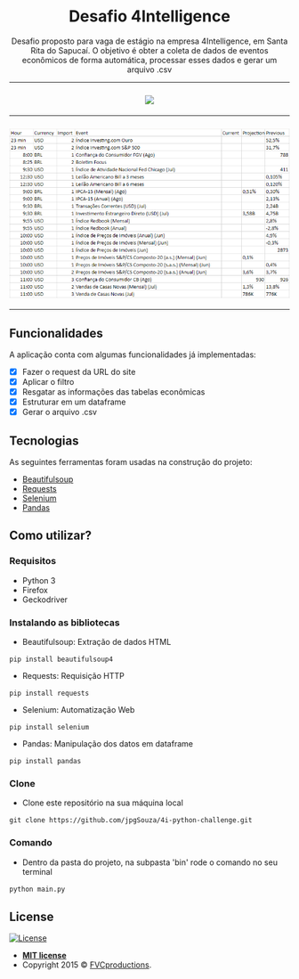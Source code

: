 <h1 align="center">Desafio 4Intelligence</h1>
<p align="center">Desafio proposto para vaga de estágio na empresa 4Intelligence, em Santa Rita do Sapucaí. O objetivo é obter a coleta de dados de eventos econômicos de forma automática, processar esses dados e gerar um arquivo .csv</p>

-----

<h3 align="center"> 
  <img src="https://github.com/jpgSouza/4i-python-challenge/blob/master/testing_gif.gif" >
</h3>

-----

<h3 align="center"> 
  <img src="https://github.com/jpgSouza/4i-python-challenge/blob/master/table.png" >
</h3>

-----

## Funcionalidades
A aplicação conta com algumas funcionalidades já implementadas:
- [X] Fazer o request da URL do site
- [X] Aplicar o filtro
- [X] Resgatar as informações das tabelas econômicas
- [X] Estruturar em um dataframe
- [X] Gerar o arquivo .csv

## Tecnologias
As seguintes ferramentas foram usadas na construção do projeto:
- [Beautifulsoup](https://pypi.org/project/beautifulsoup4/)
- [Requests](https://requests.readthedocs.io/pt_BR/latest/)
- [Selenium](https://www.selenium.dev)
- [Pandas](https://pandas.pydata.org)

## Como utilizar? 

### Requisitos
 - Python 3
 - Firefox
 - Geckodriver

### Instalando as bibliotecas
 - Beautifulsoup: Extração de dados HTML
 ```
pip install beautifulsoup4
```

 - Requests: Requisição HTTP
 ```
pip install requests
```

 - Selenium: Automatização Web 
 ```
pip install selenium
```

 - Pandas: Manipulação dos datos em dataframe
 ```
pip install pandas
```

### Clone
- Clone este repositório na sua máquina local
```
git clone https://github.com/jpgSouza/4i-python-challenge.git
```

### Comando
- Dentro da pasta do projeto, na subpasta 'bin' rode o comando no seu terminal
```sh
python main.py
```

## License

[![License](https://img.shields.io/apm/l/vim-mode?color=blue)](http://badges.mit-license.org)

- **[MIT license](http://opensource.org/licenses/mit-license.php)**
- Copyright 2015 © <a href="http://fvcproductions.com" target="_blank">FVCproductions</a>.
